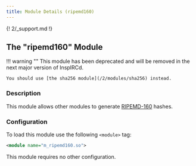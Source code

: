 ```yaml
---
title: Module Details (ripemd160)
---
```


{! 2/_support.md !}

## The "ripemd160" Module

!!! warning ""
    This module has been deprecated and will be removed in the next major version of InspIRCd.

    You should use [the sha256 module](/2/modules/sha256) instead.

### Description

This module allows other modules to generate [RIPEMD-160](https://en.wikipedia.org/wiki/RIPEMD) hashes.

### Configuration

To load this module use the following `<module>` tag:

```xml
<module name="m_ripemd160.so">
```

This module requires no other configuration.
